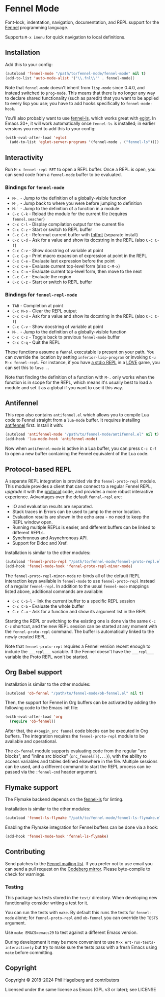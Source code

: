 # Fennel Mode

Font-lock, indentation, navigation, documentation, and REPL support for the
[Fennel](https://fennel-lang.org) programming language.

Supports `M-x imenu` for quick navigation to local definitions.

## Installation

Add this to your config:

```lisp
(autoload 'fennel-mode "/path/to/fennel-mode/fennel-mode" nil t)
(add-to-list 'auto-mode-alist '("\\.fnl\\'" . fennel-mode))
```

Note that `fennel-mode` doesn't inherit from `lisp-mode` since 0.4.0, and
instead switched to `prog-mode`.  This means that there is no longer any way to
declare shared functionality (such as paredit) that you want to be applied to every
lisp you use; you have to add hooks specifically to `fennel-mode-hook`.

You'll also probably want to use [fennel-ls][8], which works great
with [eglot][9]. In Emacs 30+, it will work automatically once
`fennel-ls` is installed; in earlier versions you need to add this to
your config:

```lisp
(with-eval-after-load 'eglot
  (add-to-list 'eglot-server-programs '(fennel-mode . ("fennel-ls"))))
```

## Interactivity

Run `M-x fennel-repl RET` to open a REPL buffer.  Once a REPL is open,
you can send code from a `fennel-mode` buffer to be evaluated.

### Bindings for `fennel-mode`

* `M-.`        - Jump to the definition of a globally-visible function
* `M-,`        - Jump back to where you were before jumping to definition
* `M-'`        - Jump to the definition of a function in a module
* `C-c C-k`    - Reload the module for the current file (requires `fennel.seacher`)
* `C-c C-l`    - Display compilation output for the current file
* `C-c C-z`    - Start or switch to REPL buffer
* `C-c C-t`    - Reformat current buffer with [fnlfmt][1] (separate install)
* `C-c C-d`    - Ask for a value and show its docstring in the REPL (also `C-c C-f`)
* `C-c C-v`    - Show docstring of variable at point
* `C-c C-p`    - Print macro expansion of expression at point in the REPL
* `C-x C-e`    - Evaluate last expression before the point
* `C-c C-e`    - Evaluate current top-level form (also `C-M-x`)
* `C-c C-n`    - Evaluate current top-level form, then move to the next
* `C-c C-r`    - Evaluate the region
* `C-c C-z`    - Start or switch to REPL buffer

### Bindings for `fennel-repl-mode`

* `TAB`        - Completion at point
* `C-c M-o`    - Clear the REPL output
* `C-c C-d`    - Ask for a value and show its docstring in the REPL (also `C-c C-f`)
* `C-c C-v`    - Show docstring of variable at point
* `M-.`        - Jump to the definition of a globally-visible function
* `C-c C-z`    - Toggle back to previous `fennel-mode` buffer
* `C-c C-q`    - Quit the REPL

These functions assume a `fennel` executable is present on your
path.  You can override the location by setting `inferior-lisp-program`
or invoking `C-u M-x fennel-repl`.  For instance, if you have [a stdio
REPL][2] in a [LÖVE][3] game, you can set this to `love .`.

Note that finding the definition of a function with `M-.` only works when the
function is in scope for the REPL, which means it's usually best to
load a module and set it as a global if you want to use it this way.

## Antifennel

This repo also contains `antifennel.el` which allows you to compile
Lua code to Fennel straight from a `lua-mode` buffer.  It requires
installing [antifennel][6] first.  Install it with:

```lisp
(autoload 'antifennel-mode "/path/to/fennel-mode/antifennel.el" nil t)
(add-hook 'lua-mode-hook 'antifennel-mode)
```

Now when `antifennel-mode` is active in a Lua buffer, you can press
`C-c C-f` to open a new buffer containing the Fennel equivalent of the
Lua code.

## Protocol-based REPL

A separate REPL integration is provided via the `fennel-proto-repl`
module.  This module provides a client that can connect to a regular
Fennel REPL, *upgrade* it with the [protocol][7] code, and provides a
more robust interactive experience.  Advantages over the default
`fennel-repl` are:

* IO and evaluation results are separated.
* Stack traces in Errors can be used to jump to the error location.
* Evaluation results are shown in the echo area - no need to keep the
  REPL window open.
* Running multiple REPLs is easier, and different buffers can be
  linked to different REPLs.
* Synchronous and Asynchronous API.
* Support for Eldoc and Xref.

Installation is similar to the other modules:

```lisp
(autoload 'fennel-proto-repl "/path/to/fennel-mode/fennel-proto-repl.el" nil t)
(add-hook 'fennel-mode-hook 'fennel-proto-repl-minor-mode)
```

The `fennel-proto-repl-minor-mode` re-binds all of the default REPL
interaction keys available in `fennel-mode` to use `fennel-proto-repl`
instead of a regular `fennel-repl`.  In addition to the usual
`fennel-mode` mappings listed above, additional commands are
available:

* `C-c C-S-l` - link the current buffer to a specific REPL session
* `C-c C-b`   - Evaluate the whole buffer
* `C-c C-a`   - Ask for a function and show its argument list in the REPL

Starting the REPL or switching to the existing one is done via the
same `C-c C-z` shortcut, and the new REPL session can be started at
any moment with the `fennel-proto-repl` command.  The buffer is
automatically linked to the newly created REPL.

Note that `fennel-proto-repl` requires a Fennel version recent enough
to include the `___repl___` variable.  If the Fennel doesn't have the
`___repl___` variable the Proto REPL won't be started.

## Org Babel support

Installation is similar to the other modules:

```lisp
(autoload 'ob-fennel "/path/to/fennel-mode/ob-fennel.el" nil t)
```

Then, the support for Fennel in Org buffers can be activated by adding
the following code to the Emacs init file:

```lisp
(with-eval-after-load 'org
  (require 'ob-fennel))
```

After that, the `#+begin_src fennel` code blocks can be executed in
Org buffers.  The integration requires the `fennel-proto-repl` module
to be available and operational.

The `ob-fennel` module supports evaluating code from the regular "src
blocks", and "inline src blocks" (`src_fennel[]{...}`), with the
ability to access variables and tables defined elsewhere in the file.
Multiple sessions can be used, and a different command to start the
REPL process can be passed via the `:fennel-cmd` header argument.

## Flymake support

The Flymake backend depends on the [fennel-ls][8] for linting.

Installation is similar to the other modules:

```lisp
(autoload 'fennel-ls-flymake "/path/to/fennel-mode/fennel-ls-flymake.el" nil t)
```

Enabling the Flymake integration for Fennel buffers can be done via a hook:

```lisp
(add-hook 'fennel-mode-hook 'fennel-ls-flymake)
```

## Contributing

Send patches to the [Fennel mailing list][4]. If you prefer not to
use email you can send a pull request on the [Codeberg mirror][5].
Please byte-compile to check for warnings.

### Testing

This package has tests stored in the `test/` directory.  When
developing new functionality consider writing a test for it.

You can run the tests with `make`. By default this runs the tests for
`fennel-mode` alone; for `fennel-proto-repl` and `ob-fennel` you can
override the `TESTS` argument.

Use `make EMACS=emacs29` to test against a different Emacs version.

During development it may be more convenient to use `M-x
ert-run-tests-interactively` but try to make sure the tests pass with
a fresh Emacs using `make` before committing.

## Copyright

Copyright © 2018-2024 Phil Hagelberg and contributors

Licensed under the same license as Emacs (GPL v3 or later); see LICENSE

[1]: https://git.sr.ht/~technomancy/fnlfmt
[2]: https://gitlab.com/alexjgriffith/min-love2d-fennel/blob/master/lib/stdio.fnl
[3]: https://love2d.org
[4]: https://lists.sr.ht/%7Etechnomancy/fennel
[5]: https://codeberg.org/technomancy/fennel-mode
[6]: https://git.sr.ht/~technomancy/antifennel
[7]: https://gitlab.com/andreyorst/fennel-proto-repl-protocol
[8]: https://git.sr.ht/~xerool/fennel-ls
[9]: https://www.gnu.org/software/emacs/manual/html_mono/eglot.html
